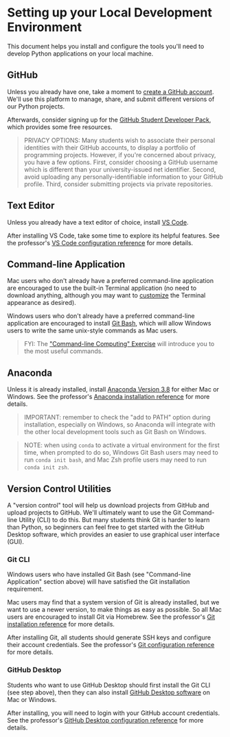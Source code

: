 # Setting up your Local Development Environment

This document helps you install and configure the tools you'll need to develop Python applications on your local machine.

## GitHub

Unless you already have one, take a moment to [create a GitHub account](https://github.com/). We'll use this platform to manage, share, and submit different versions of our Python projects.

Afterwards, consider signing up for the [GitHub Student Developer Pack](https://education.github.com/pack), which provides some free resources.

> PRIVACY OPTIONS: Many students wish to associate their personal identities with their GitHub accounts, to display a portfolio of programming projects. However, if you're concerned about privacy, you have a few options. First, consider choosing a GitHub username which is different than your university-issued net identifier. Second, avoid uploading any personally-identifiable information to your GitHub profile. Third, consider submitting projects via private repositories.

## Text Editor

Unless you already have a text editor of choice, install [VS Code](https://code.visualstudio.com/).

After installing VS Code, take some time to explore its helpful features. See the professor's [VS Code configuration reference](/notes/devtools/vs-code.md#basic-configuration) for more details.

## Command-line Application

Mac users who don't already have a preferred command-line application are encouraged to use the built-in Terminal application (no need to download anything, although you may want to [customize](/exercises/command-line-computing/mac-terminal-config.md) the Terminal appearance as desired).

Windows users who don't already have a preferred command-line application are encouraged to install [Git Bash](https://git-scm.com/downloads), which will allow Windows users to write the same unix-style commands as Mac users.

> FYI: The ["Command-line Computing" Exercise](/exercises/command-line-computing/README.md) will introduce you to the most useful commands.

## Anaconda

Unless it is already installed, install [Anaconda Version 3.8](https://www.anaconda.com/download) for either Mac or Windows. See the professor's [Anaconda installation reference](/notes/clis/conda.md#installation) for more details.

> IMPORTANT: remember to check the "add to PATH" option during installation, especially on Windows, so Anaconda will integrate with the other local development tools such as Git Bash on Windows.

> NOTE: when using `conda` to activate a virtual environment for the first time, when prompted to do so, Windows Git Bash users may need to run `conda init bash`, and Mac Zsh profile users may need to run `conda init zsh`.

## Version Control Utilities

A "version control" tool will help us download projects from GitHub and upload projects to GitHub. We'll ultimately want to use the Git Command-line Utility (CLI) to do this. But many students think Git is harder to learn than Python, so beginners can feel free to get started with the GitHub Desktop software, which provides an easier to use graphical user interface (GUI).

### Git CLI

Windows users who have installed Git Bash (see "Command-line Application" section above) will have satisfied the Git installation requirement.

Mac users may find that a system version of Git is already installed, but we want to use a newer version, to make things as easy as possible. So all Mac users are encouraged to install Git via Homebrew. See the professor's [Git installation reference](/notes/clis/git.md#installation) for more details.

After installing Git, all students should generate SSH keys and configure their account credentials. See the professor's [Git configuration reference](/notes/clis/git.md#configuration) for more details.

### GitHub Desktop

Students who want to use GitHub Desktop should first install the Git CLI (see step above), then they can also install [GitHub Desktop software](https://desktop.github.com/) on Mac or Windows.

After installing, you will need to login with your GitHub account credentials. See the professor's [GitHub Desktop configuration reference](/notes/devtools/github-desktop.md#configuration) for more details.
